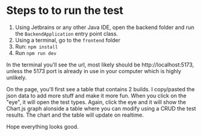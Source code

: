# Steps to to run the test

1. Using Jetbrains or any other Java IDE, open the backend folder and run the `BackendApplication` entry point class. 
2. Using a terminal, go to the `frontend` folder
3. Run: `npm install` 
4. Run `npm run dev`

In the terminal you'll see the url, most likely should be http://localhost:5173, unless the 5173 port is already in use in your computer which is highly unlikely.


On the page, you'll first see a table that contains 2 builds. I copy/pasted the json data to add more stuff and make it more fun. When you click on the "eye", it will open the test types. 
Again, click the eye and it will show the Chart.js graph alonside a table where you can modify using a CRUD the test results. The chart and the table will update on realtime.

Hope everything looks good.

